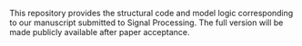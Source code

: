 This repository provides the structural code and model logic corresponding to our manuscript submitted to Signal Processing.
The full version will be made publicly available after paper acceptance.
